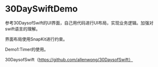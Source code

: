 # 30DaySwiftDemo
参考30DaysofSwift的UI界面，自己用代码进行UI布局，实现业务逻辑。加强对swift语言的理解。  

界面布局使用SnapKit进行约束。  

Demo1:Timer的使用。  

30DaysofSwift（https://github.com/allenwong/30DaysofSwift）

